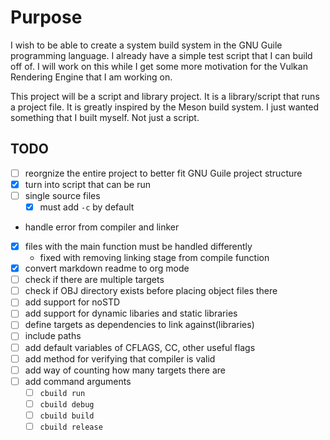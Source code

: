 # Purpose

I wish to be able to create a system build system in the GNU Guile
programming language. I already have a simple test script that I can
build off of. I will work on this while I get some more motivation for
the Vulkan Rendering Engine that I am working on.

This project will be a script and library project. It is a
library/script that runs a project file. It is greatly inspired by the
Meson build system. I just wanted something that I built myself. Not
just a script.

## TODO

- [ ] reorgnize the entire project to better fit GNU Guile project structure
- [x] turn into script that can be run
- [ ] single source files
  - [x] must add `-c` by default
- handle error from compiler and linker
- [x] files with the main function must be handled differently
  - fixed with removing linking stage from compile function
- [x] convert markdown readme to org mode
- [ ] check if there are multiple targets
- [ ] check if OBJ directory exists before placing object files there
- [ ] add support for noSTD
- [ ] add support for dynamic libaries and static libraries
- [ ] define targets as dependencies to link against(libraries)
- [ ] include paths
- [ ] add default variables of CFLAGS, CC, other useful flags
- [ ] add method for verifying that compiler is valid
- [ ] add way of counting how many targets there are
- [ ] add command arguments
  - [ ] `cbuild run`
  - [ ] `cbuild debug`
  - [ ] `cbuild build`
  - [ ] `cbuild release`
